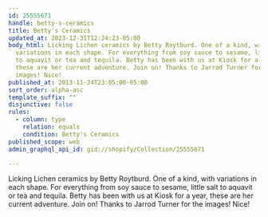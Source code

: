 ```yaml
---
id: 25555671
handle: betty-s-ceramics
title: Betty's Ceramics
updated_at: 2023-12-31T12:24:23-05:00
body_html: Licking Lichen ceramics by Betty Roytburd. One of a kind, with
  variations in each shape. For everything from soy sauce to sesame, little salt
  to aquavit or tea and tequila. Betty has been with us at Kiosk for a year,
  these are her current adventure. Join on! Thanks to Jarrod Turner for the
  images! Nice!
published_at: 2013-11-24T23:05:00-05:00
sort_order: alpha-asc
template_suffix: ""
disjunctive: false
rules:
  - column: type
    relation: equals
    condition: Betty's Ceramics
published_scope: web
admin_graphql_api_id: gid://shopify/Collection/25555671

---
```


Licking Lichen ceramics by Betty Roytburd. One of a kind, with variations in each shape. For everything from soy sauce to sesame, little salt to aquavit or tea and tequila. Betty has been with us at Kiosk for a year, these are her current adventure. Join on! Thanks to Jarrod Turner for the images! Nice!